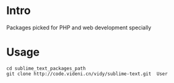 # Intro

Packages picked for PHP and web development specially 

# Usage
```
cd sublime_text_packages_path
git clone http://code.videni.cn/vidy/sublime-text.git  User
```
